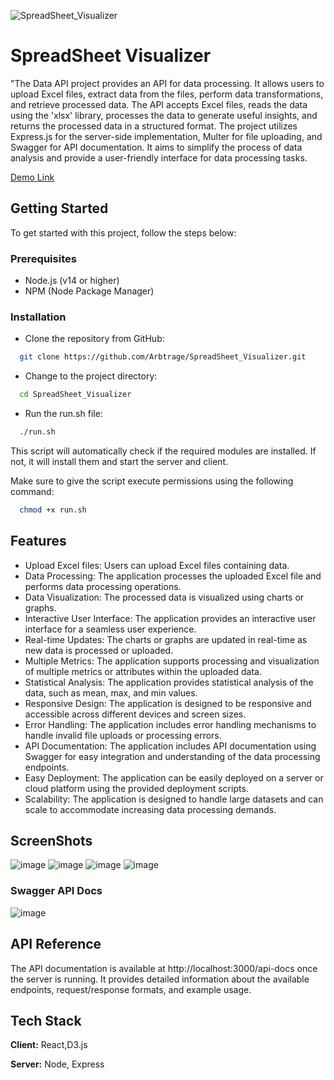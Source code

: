 
![SpreadSheet_Visualizer](https://socialify.git.ci/Arbtrage/SpreadSheet_Visualizer/image?description=1&descriptionEditable=A%20data%20processing%20API%20for%20Excel%20file%20uploads%20and%20data%20transformations&font=Bitter&language=1&name=1&owner=1&theme=Light)
# SpreadSheet Visualizer


"The Data API project provides an API for data processing. It allows users to upload Excel files, extract data from the files, perform data transformations, and retrieve processed data. The API accepts Excel files, reads the data using the 'xlsx' library, processes the data to generate useful insights, and returns the processed data in a structured format. The project utilizes Express.js for the server-side implementation, Multer for file uploading, and Swagger for API documentation. It aims to simplify the process of data analysis and provide a user-friendly interface for data processing tasks.

[Demo Link](https://vimeo.com/833588393?share=copy)

## Getting Started

To get started with this project, follow the steps below:

### Prerequisites
- Node.js (v14 or higher)
- NPM (Node Package Manager)

### Installation

- Clone the repository from GitHub:
```bash
  git clone https://github.com/Arbtrage/SpreadSheet_Visualizer.git
```

- Change to the project directory:
```bash
  cd SpreadSheet_Visualizer
```

- Run the run.sh file:
```bash
  ./run.sh
```


This script will automatically check if the required modules are installed. If not, it will install them and start the server and client.

Make sure to give the script execute permissions using the following command:
```bash
  chmod +x run.sh
```
## Features
- Upload Excel files: Users can upload Excel files containing data.
- Data Processing: The application processes the uploaded Excel file and performs data processing operations.
- Data Visualization: The processed data is visualized using charts or graphs.
- Interactive User Interface: The application provides an interactive user interface for a seamless user experience.
- Real-time Updates: The charts or graphs are updated in real-time as new data is processed or uploaded.
- Multiple Metrics: The application supports processing and visualization of multiple metrics or attributes within the uploaded data.
- Statistical Analysis: The application provides statistical analysis of the data, such as mean, max, and min values.
- Responsive Design: The application is designed to be responsive and accessible across different devices and screen sizes.
- Error Handling: The application includes error handling mechanisms to handle invalid file uploads or processing errors.
- API Documentation: The application includes API documentation using Swagger for easy integration and understanding of the data processing endpoints.
- Easy Deployment: The application can be easily deployed on a server or cloud platform using the provided deployment scripts.
- Scalability: The application is designed to handle large datasets and can scale to accommodate increasing data processing demands.

## ScreenShots

![image](https://github.com/Arbtrage/SpreadSheet_Visualizer/assets/100552235/d268086f-854a-4b8b-80ff-866fbe263c6f)
![image](https://github.com/Arbtrage/SpreadSheet_Visualizer/assets/100552235/bb246f82-d8cb-48b3-a7da-7a4da30e69d3)
![image](https://github.com/Arbtrage/SpreadSheet_Visualizer/assets/100552235/7d56a8ca-aeda-48a3-86ba-592f83b05564)
![image](https://github.com/Arbtrage/SpreadSheet_Visualizer/assets/100552235/ca000d88-3dad-4640-89dd-69d8f2ca99ac)

### Swagger API Docs
![image](https://github.com/Arbtrage/SpreadSheet_Visualizer/assets/100552235/228510ee-ec29-47d0-84dd-a2ca50795b42)


## API Reference

The API documentation is available at http://localhost:3000/api-docs once the server is running. It provides detailed information about the available endpoints, request/response formats, and example usage.


## Tech Stack

**Client:** React,D3.js

**Server:** Node, Express

